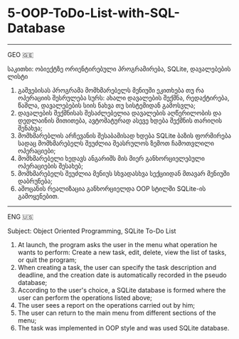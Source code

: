 # 5-OOP-ToDo-List-with-SQL-Database


__________________________________________________________________________________
GEO 🇬🇪 

საკითხი: ობიექტზე ორიენტირებული პროგრამირება, SQLite, დავალებების ლისტი

1. გაშვებისას პროგრამა მომხმარებელს მენიუში ეკითხება თუ რა ოპერაციის შესრულება სურს: 
   ახალი დავალების შექმნა, რედაქტირება, წაშლა, დავალებების სიის ნახვა თუ სისტემიდან გამოსვლა;
2. დავალების შექმნისას შესაძლებელია დავალების აღწერილობის და დედლაინის მითითება, ავტომატურად ასევე ხდება შექმნის თარიღის შენახვა;
3. მომხმარებლის არჩევანის შესაბამისად ხდება SQLite ბაზის ფორმირება სადაც მომხმარებელს შეუძლია შეასრულოს ზემოთ ჩამოთვლილი ოპერაციები;
4. მომხმარებელი ხედავს ანგარიშს მის მიერ განხორციელებული ოპერაციების შესახებ;
5. მომხმარებელს შეუძლია მენიუს სხვადასხვა სექციიდან მთავარ მენიუში დაბრუნება;
6. ამოცანის რეალიზაცია განხორციელდა OOP სტილში SQLite-ის გამოყენებით.

__________________________________________________________________________________
ENG 🇺🇸 

Subject: Object Oriented Programming, SQLite To-Do List

1. At launch, the program asks the user in the menu what operation he wants to perform:
   Create a new task, edit, delete, view the list of tasks, or quit the program;
2. When creating a task, the user can specify the task description and deadline, and 
   the creation date is automatically recorded in the pseudo database;
3. According to the user's choice, a SQLite database is formed where the user can perform the operations listed above;
4. The user sees a report on the operations carried out by him;
5. The user can return to the main menu from different sections of the menu;
6. The task was implemented in OOP style and was used SQLite database.
